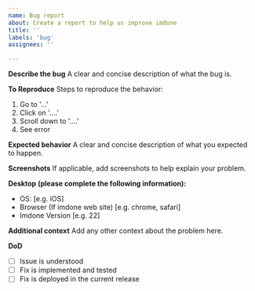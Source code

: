 ```yaml
---
name: Bug report
about: Create a report to help us improve imdone
title: ''
labels: 'bug'
assignees: ''

---
```


**Describe the bug**
A clear and concise description of what the bug is.

**To Reproduce**
Steps to reproduce the behavior:
1. Go to '...'
2. Click on '....'
3. Scroll down to '....'
4. See error

**Expected behavior**
A clear and concise description of what you expected to happen.

**Screenshots**
If applicable, add screenshots to help explain your problem.

**Desktop (please complete the following information):**
 - OS: [e.g. iOS]
 - Browser (If imdone web site) [e.g. chrome, safari]
 - Imdone Version [e.g. 22]

**Additional context**
Add any other context about the problem here.

**DoD**
- [ ] Issue is understood
- [ ] Fix is implemented and tested
- [ ] Fix is deployed in the current release